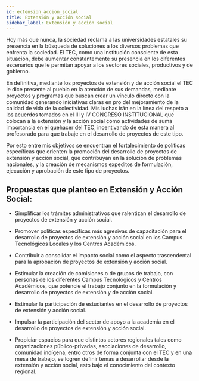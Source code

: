 ```yaml
---
id: extension_accion_social
title: Extensión y acción social
sidebar_label: Extensión y acción social
---
```

Hoy más que nunca, la sociedad reclama a las universidades estatales su presencia en la búsqueda de soluciones a los diversos problemas que enfrenta la sociedad. El TEC, como una institución consciente de esta situación, debe aumentar constantemente su presencia en los diferentes escenarios que le permitan apoyar a los sectores sociales, productivos y de gobierno.

En definitiva, mediante los proyectos de extensión y de acción social el TEC le dice presente al pueblo en la atención de sus demandas, mediante proyectos y programas que buscan crear un vínculo directo con la comunidad generando iniciativas claras en pro del mejoramiento de la calidad de vida de la colectividad. Mis luchas irán en la línea del respeto a los acuerdos tomados en el III y IV CONGRESO INSTITUCIONAL que colocan a la extensión y la acción social como actividades de suma importancia en el quehacer del TEC, incentivando de esta manera al profesorado para que trabaje en el desarrollo de proyectos de este tipo. 

Por esto entre mis objetivos se encuentran el fortalecimiento de políticas específicas que orienten la promoción del desarrollo de proyectos de extensión y acción social, que contribuyan en la solución de problemas nacionales, y la creación de mecanismos expeditos de formulación, ejecución y aprobación de este tipo de proyectos.

## Propuestas que planteo en Extensión y Acción Social:
- Simplificar los trámites administrativos que ralentizan el desarrollo de proyectos de extensión y acción social.

- Promover políticas específicas más agresivas de capacitación para el desarrollo de proyectos de extensión y acción social en los Campus Tecnológicos Locales y los Centros Académicos.

- Contribuir a consolidar el impacto social como el aspecto trascendental para la aprobación de proyectos de extensión y acción social.

- Estimular la creación de comisiones o de grupos de trabajo, con personas de los diferentes Campus Tecnológicos y Centros Académicos, que potencie el trabajo conjunto en la formulación y desarrollo de proyectos de extensión y de acción social.

- Estimular la participación de estudiantes en el desarrollo de proyectos de extensión y acción social.

- Impulsar la participación del sector de apoyo a la academia en el desarrollo de proyectos de extensión y acción social.

- Propiciar espacios para que distintos actores regionales tales como organizaciones público-privadas, asociaciones de desarrollo, comunidad indígena, entro otros de forma conjunta con el TEC y en una mesa de trabajo, se logren definir temas a desarrollar desde la extensión y acción social, esto bajo el conocimiento del contexto regional.
